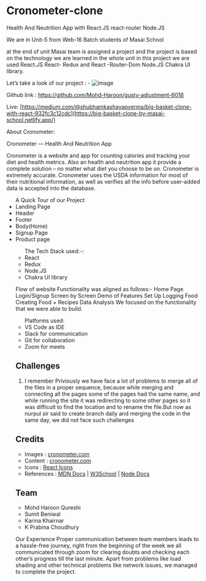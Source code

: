 # Cronometer-clone
Health And Neutrition App with React.JS react-router Node.JS

We are in Unit-5 from Web-16 Batch students of Masai School

at the end of unit Masai team is assigned a project and the project is based on the technology we are learned in the whole unit in this project we are used React.JS React- Redux and React -Router-Dom Node.JS Chakra UI library.

Let’s take a look of our project : -
![image](https://user-images.githubusercontent.com/94439105/171357204-0c9e4681-352b-4fc6-b5fa-ff666c5f8f1d.png)


Github link : https://github.com/Mohd-Haroon/gusty-adjustment-6018

Live: [https://medium.com/@shubhamkashayapverma/big-basket-clone-with-react-932fc3c12cdc](https://big-basket-clone-by-masai-school.netlify.app/)

About Cronometer:

Cronometer — Health And Neutrition App

Cronometer is a website and app for counting calories and tracking your diet and health metrics. Also an health and neutrition app it provide a complete solution – no matter what diet you choose to be on. Cronometer is extremely accurate. Cronometer uses the USDA information for most of their nutritional information, as well as verifies all the info before user-added data is accepted into the database.


<ul>
A Quick Tour of our Project
  <li>Landing Page</li>
   <li>Header</li>
  <li>Footer</li>
  <li>Body(Home)</li> 
  <li>Signup Page</li>
   <li>Product page</li>
   
<p></p>

<ul>The Tech Stack used:-:
  <li>React</li>
   <li>Redux</li> 
    <li>Node.JS</li> 
  <li>Chakra UI library</li>
</ul>


Flow of website
Functionality was aligned as follows:-
Home Page
Login/Signup
Screen by Screen Demo of Features
Set Up
Logging Food
Creating Food + Recipes
Data Analysis
We focused on the functionality that we were able to build.

<ul>Platforms used:
  <li>VS Code as IDE</li>
   <li>Slack for communication</li> 
  <li>Git for collaboration</li> 
  <li>Zoom for meets</li>
</ul>

## Challenges

1. I remember Priviously  we have face a lot of problems to  merge all of the files in a proper sequence, because while merging and connecting all the pages some of the pages had the same name, and while running the site it was redirecting to some other pages so it was difficult to find the location and to rename the file.But now as nurpul sir said to create  branch daily and merging the code in the same day, we did not face such challenges  

## Credits

- Images : [cronometer.com](https://cronometer.com/)
- Content : [cronometer.com](https://cronometer.com/)
- Icons : [React Icons](https://react-icons.github.io/react-icons/)
- References : [MDN Docs](https://developer.mozilla.org/en-US/) | [W3School](https://www.w3schools.com/) | [Node Docs](https://nodejs.org/en/docs/)
## Team

- Mohd Haroon Qureshi
- Sumit Beniwal
- Karina Khairnar	
- K Prabina Choudhury	
	

Our Experience Proper communication between team members leads to a hassle-free journey, right from the beginning of the week we all communicated through zoom for clearing doubts and checking each other’s progress till the last minute. Apart from problems like load shading and other technical problems like network issues, we managed to complete the project.